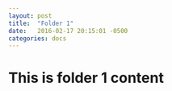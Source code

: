 ```yaml
---
layout: post
title:  "Folder 1"
date:   2016-02-17 20:15:01 -0500
categories: docs
---
```

# This is folder 1 content